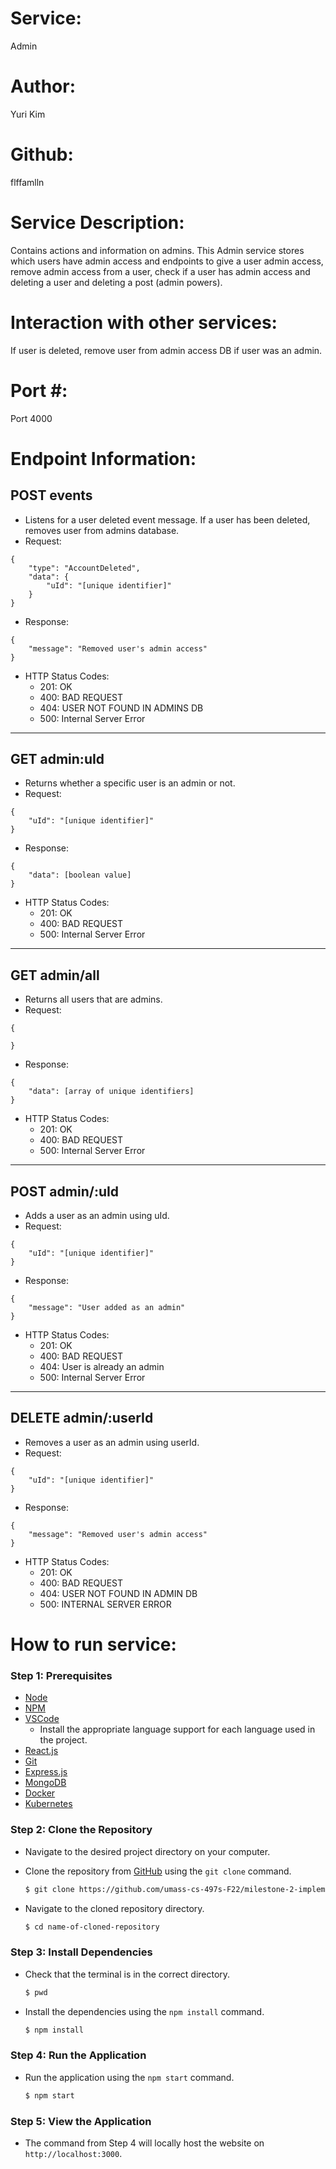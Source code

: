 # Service:
Admin

# Author: 
Yuri Kim

# Github: 
flffamlln

# Service Description: 
Contains actions and information on admins. This Admin service stores which users have admin access and endpoints to give a user admin access, remove admin access from a user, check if a user has admin access and deleting a user and deleting a post (admin powers).

# Interaction with other services: 
If user is deleted, remove user from admin access DB if user was an admin.

# Port #:
Port 4000

# Endpoint Information: 
## POST events

- Listens for a user deleted event message. If a user has been deleted, removes user from admins database.
- Request: 
```
{
	"type": "AccountDeleted",
    "data": {
        "uId": "[unique identifier]"
    }
}
```
- Response:
```
{
	"message": "Removed user's admin access"
}
```
- HTTP Status Codes: 
    - 201: OK
    - 400: BAD REQUEST
    - 404: USER NOT FOUND IN ADMINS DB
    - 500: Internal Server Error
---
## GET admin:uId

- Returns whether a specific user is an admin or not.
- Request: 
```
{
    "uId": "[unique identifier]"
}
```
- Response:
```
{
	"data": [boolean value]
}
```
- HTTP Status Codes: 
    - 201: OK
    - 400: BAD REQUEST
    - 500: Internal Server Error
---
## GET admin/all

- Returns all users that are admins.
- Request: 
```
{
    
}
```
- Response:
```
{
	"data": [array of unique identifiers]
}
```
- HTTP Status Codes: 
    - 201: OK
    - 400: BAD REQUEST
    - 500: Internal Server Error
---
## POST admin/:uId

- Adds a user as an admin using uId.
- Request:
```
{
	"uId": "[unique identifier]"
}
```
- Response:
```
{
	"message": "User added as an admin"
}
```
- HTTP Status Codes: 
    - 201: OK
    - 400: BAD REQUEST
    - 404: User is already an admin
    - 500: Internal Server Error
--- 
## DELETE admin/:userId

- Removes a user as an admin using userId.
- Request: 
```
{
	"uId": "[unique identifier]"
}
```
- Response:
```
{
	"message": "Removed user's admin access"
}
```
- HTTP Status Codes:
    - 201: OK
    - 400: BAD REQUEST
    - 404: USER NOT FOUND IN ADMIN DB
    - 500: INTERNAL SERVER ERROR

# How to run service:

### **Step 1: Prerequisites**

- [Node](https://nodejs.org/en/)
- [NPM](https://www.npmjs.com/)
- [VSCode](https://code.visualstudio.com/)
    - Install the appropriate language support for each language used in the project.
- [React.js](https://reactjs.org/)
- [Git](https://git-scm.com/)
- [Express.js](https://expressjs.com/)
- [MongoDB](https://www.mongodb.com/)
- [Docker](https://www.docker.com/)
- [Kubernetes](https://kubernetes.io/)

### **Step 2: Clone the Repository**

- Navigate to the desired project directory on your computer.

- Clone the repository from [GitHub](https://github.com/umass-cs-497s-F22/milestone-2-implementation-team0.git) using the `git clone` command.

    ```bash
    $ git clone https://github.com/umass-cs-497s-F22/milestone-2-implementation-team0.git
    ```

- Navigate to the cloned repository directory.

    ```bash
    $ cd name-of-cloned-repository
    ```
### **Step 3: Install Dependencies**

- Check that the terminal is in the correct directory.

    ```bash
    $ pwd
    ```

- Install the dependencies using the `npm install` command.

    ```bash
    $ npm install
    ```
### **Step 4: Run the Application**

- Run the application using the `npm start` command.

    ```bash
    $ npm start
    ```
### **Step 5: View the Application**
- The command from Step 4 will locally host the website on `http://localhost:3000`.
